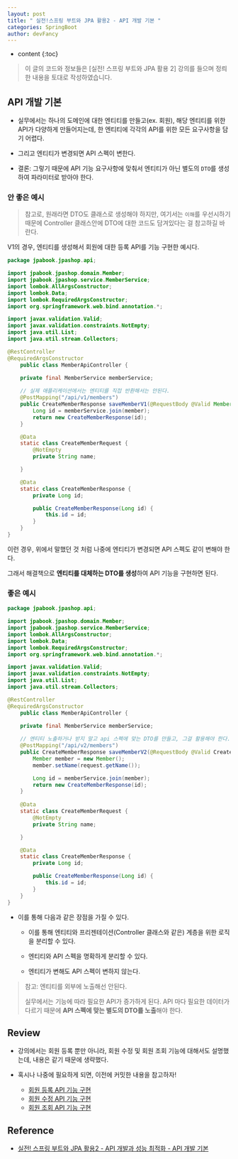 ```yaml
---
layout: post
title: " 실전!스프링 부트와 JPA 활용2 - API 개발 기본 "
categories: SpringBoot
author: devFancy
---
```

* content
{:toc}

> 이 글의 코드와 정보들은 [실전! 스프링 부트와 JPA 활용 2] 강의를 들으며 정릐한 내용을 토대로 작성하였습니다.

## API 개발 기본

* 실무에서는 하나의 도메인에 대한 엔티티를 만들고(ex. 회원), 해당 엔티티를 위한 API가 다양하게 만들어지는데, 한 엔티티에 각각의 API를 위한 모든 요구사항을 담기 어렵다.

* 그리고 엔티티가 변경되면 API 스펙이 변한다.

* 결론: 그렇기 때문에 API 기능 요구사항에 맞춰서 엔티티가 아닌 별도의 `DTO`를 생성하여 파라미터로 받아야 한다.

### 안 좋은 예시

> 참고로, 원래라면 DTO도 클래스로 생성해야 하지만, 여기서는 `이해`를 우선시하기 때문에 Controller 클래스안에 DTO에 대한 코드도 담겨있다는 걸 참고하길 바란다.

V1의 경우, 엔티티를 생성해서 회원에 대한 등록 API를 기능 구현한 예시다.

```java
package jpabook.jpashop.api;

import jpabook.jpashop.domain.Member;
import jpabook.jpashop.service.MemberService;
import lombok.AllArgsConstructor;
import lombok.Data;
import lombok.RequiredArgsConstructor;
import org.springframework.web.bind.annotation.*;

import javax.validation.Valid;
import javax.validation.constraints.NotEmpty;
import java.util.List;
import java.util.stream.Collectors;

@RestController
@RequiredArgsConstructor
    public class MemberApiController {

    private final MemberService memberService;
    
    // 실제 애플리케이션에서는 엔티티를 직접 반환해서는 안된다.
    @PostMapping("/api/v1/members")
    public CreateMemberResponse saveMemberV1(@RequestBody @Valid Member member) {
        Long id = memberService.join(member);
        return new CreateMemberResponse(id);
    }

    @Data
    static class CreateMemberRequest {
        @NotEmpty
        private String name;

    }

    @Data
    static class CreateMemberResponse {
        private Long id;

        public CreateMemberResponse(Long id) {
            this.id = id;
        }
    }
}
```

이런 경우, 위에서 말했던 것 처럼 나중에 엔티티가 변경되면 API 스펙도 같이 변해야 한다.

그래서 해결책으로 **엔티티를 대체하는 DTO를 생성**하여 API 기능을 구현하면 된다.

### 좋은 예시

```java
package jpabook.jpashop.api;

import jpabook.jpashop.domain.Member;
import jpabook.jpashop.service.MemberService;
import lombok.AllArgsConstructor;
import lombok.Data;
import lombok.RequiredArgsConstructor;
import org.springframework.web.bind.annotation.*;

import javax.validation.Valid;
import javax.validation.constraints.NotEmpty;
import java.util.List;
import java.util.stream.Collectors;

@RestController
@RequiredArgsConstructor
    public class MemberApiController {

    private final MemberService memberService;
    
    // 엔티티 노출하거나 받지 말고 api 스펙에 맞는 DTO를 만들고, 그걸 활용해야 한다.
    @PostMapping("/api/v2/members")
    public CreateMemberResponse saveMemberV2(@RequestBody @Valid CreateMemberRequest request) {
        Member member = new Member();
        member.setName(request.getName());

        Long id = memberService.join(member);
        return new CreateMemberResponse(id);
    }
    
    @Data
    static class CreateMemberRequest {
        @NotEmpty
        private String name;

    }

    @Data
    static class CreateMemberResponse {
        private Long id;

        public CreateMemberResponse(Long id) {
            this.id = id;
        }
    }
}
```

* 이를 통해 다음과 같은 장점을 가질 수 있다.

  * 이를 통해 엔티티와 프리젠테이션(Controller 클래스와 같은) 계층을 위한 로직을 분리할 수 있다.

  * 엔티티와 API 스펙을 명확하게 분리할 수 있다.

  * 엔티티가 변해도 API 스펙이 변하지 않는다.

> 참고: 엔티티를 외부에 노출해선 안된다.
>
> 실무에서는 기능에 따라 필요한 API가 증가하게 된다. API 마다 필요한 데이터가 다르기 때문에 **API 스펙에 맞는 별도의 DTO를 노출**해야 한다.


## Review

* 강의에서는 회원 등록 뿐만 아니라, 회원 수정 및 회원 조회 기능에 대해서도 설명했는데, 내용은 같기 때문에 생략했다.

* 혹시나 나중에 필요하게 되면, 이전에 커밋한 내용을 참고하자!

  * [회원 등록 API 기능 구현](https://github.com/devFancy/jpashop/commit/615b257fa73131c126af33892ead72311e925cfd)
  * [회원 수정 API 기능 구현](https://github.com/devFancy/jpashop/commit/55e2d5e49ae24acafa548f0c2f73c503d5a4f219)
  * [회원 조회 API 기능 구현](https://github.com/devFancy/jpashop/commit/2ca4f9bd14fb7c5d1dffcb4f9dd675d1e82426d3)

## Reference

* [실전! 스프링 부트와 JPA 활용2 - API 개발과 성능 최적화 - API 개발 기본](https://www.inflearn.com/course/%EC%8A%A4%ED%94%84%EB%A7%81%EB%B6%80%ED%8A%B8-JPA-API%EA%B0%9C%EB%B0%9C-%EC%84%B1%EB%8A%A5%EC%B5%9C%EC%A0%81%ED%99%94/dashboard)